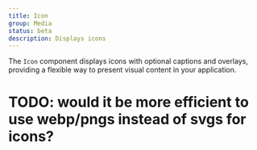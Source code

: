 ```yaml
---
title: Icon
group: Media
status: beta
description: Displays icons
---
```

The `Icon` component displays icons with optional captions and overlays, providing a flexible way to present visual content in your application.

# TODO: would it be more efficient to use webp/pngs instead of svgs for icons?